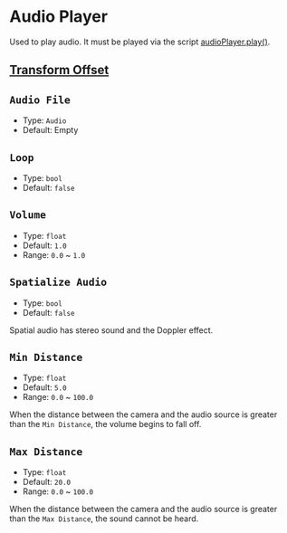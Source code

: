# Audio Player

Used to play audio. It must be played via the script [audioPlayer.play()](https://github.com/Withered-Flower-0422/BST/blob/main/_Typings/gameApi/types/itemComponents/audioPlayer.d.ts).

## [Transform Offset](item#Transform-Offset)

## `Audio File`

- Type: `Audio`
- Default: Empty

## `Loop`

- Type: `bool`
- Default: `false`

## `Volume`

- Type: `float`
- Default: `1.0`
- Range: `0.0` ~ `1.0`

## `Spatialize Audio`

- Type: `bool`
- Default: `false`

Spatial audio has stereo sound and the Doppler effect.

## `Min Distance`

- Type: `float`
- Default: `5.0`
- Range: `0.0` ~ `100.0`

When the distance between the camera and the audio source is greater than the `Min Distance`, the volume begins to fall off.

## `Max Distance`

- Type: `float`
- Default: `20.0`
- Range: `0.0` ~ `100.0`

When the distance between the camera and the audio source is greater than the `Max Distance`, the sound cannot be heard.
